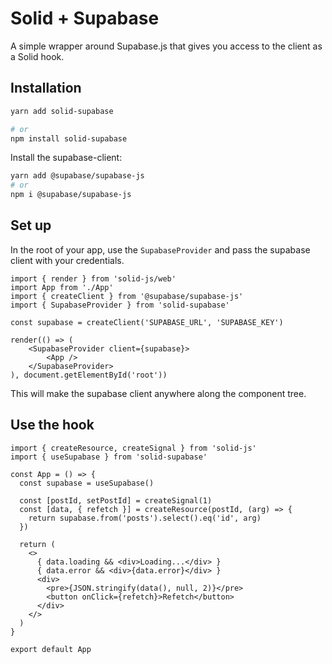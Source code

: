 # Solid + Supabase

A simple wrapper around Supabase.js that gives you access to the client as a Solid hook.

## Installation

```sh
yarn add solid-supabase

# or
npm install solid-supabase
```

Install the supabase-client:

```sh
yarn add @supabase/supabase-js
# or
npm i @supabase/supabase-js
```

## Set up

In the root of your app, use the `SupabaseProvider` and pass the supabase client with your credentials.

```tsx
import { render } from 'solid-js/web'
import App from './App'
import { createClient } from '@supabase/supabase-js'
import { SupabaseProvider } from 'solid-supabase'

const supabase = createClient('SUPABASE_URL', 'SUPABASE_KEY')

render(() => (
    <SupabaseProvider client={supabase}>
        <App />
    </SupabaseProvider>
), document.getElementById('root'))
```

This will make the supabase client anywhere along the component tree.

## Use the hook

```tsx
import { createResource, createSignal } from 'solid-js'
import { useSupabase } from 'solid-supabase'

const App = () => {
  const supabase = useSupabase()
  
  const [postId, setPostId] = createSignal(1)
  const [data, { refetch }] = createResource(postId, (arg) => {
    return supabase.from('posts').select().eq('id', arg)
  })

  return (
    <>
      { data.loading && <div>Loading...</div> }
      { data.error && <div>{data.error}</div> }
      <div>
        <pre>{JSON.stringify(data(), null, 2)}</pre>
        <button onClick={refetch}>Refetch</button>
      </div>
    </>
  )
}

export default App
```